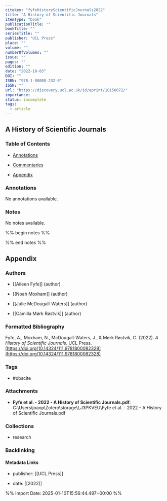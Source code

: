 ```yaml
---
citekey: "fyfeHistoryScientificJournals2022"
title: "A History of Scientific Journals"
itemType: "book"
publicationTitle: ""
bookTitle: ""
seriesTitle: ""
publisher: "UCL Press"
place: ""
volume: ""
numberOfVolumes: ""
issue: ""
pages: ""
edition: ""
date: "2022-10-03"
DOI: ""
ISBN: "978-1-80008-232-8"
ISSN: ""
url: "https://discovery.ucl.ac.uk/id/eprint/10156072/"
importance: 
status: incomplete
tags:
  - article
---
```


## A History of Scientific Journals

### Table of Contents

- [Annotations](#annotations)

+ [Commentaries](#commentaries)

- [Appendix](#appendix)

### Annotations


No annotations available.


### Notes


No notes available.


%% begin notes %%

<!-- Write your personal notes here -->

%% end notes %%

## Appendix

### Authors


- [[Aileen Fyfe]] (author)

- [[Noah Moxham]] (author)

- [[Julie McDougall-Waters]] (author)

- [[Camilla Mørk Røstvik]] (author)




### Formatted Bibliography

Fyfe, A., Moxham, N., McDougall-Waters, J., & Mørk Røstvik, C. (2022). _A History of Scientific Journals_. UCL Press. [https://doi.org/10.14324/111.9781800082328](https://doi.org/10.14324/111.9781800082328)


### Tags


- #obscite




### Attachments


- **Fyfe et al. - 2022 - A History of Scientific Journals.pdf**: C:\Users\joaop\Zotero\storage\LJ3PKVEU\Fyfe et al. - 2022 - A History of Scientific Journals.pdf




### Collections


- research





### Backlinking


#### Metadata Links



- publisher: [[UCL Press]]



- date: [[2022]]






%% Import Date: 2025-01-10T15:56:44.497+00:00 %%

